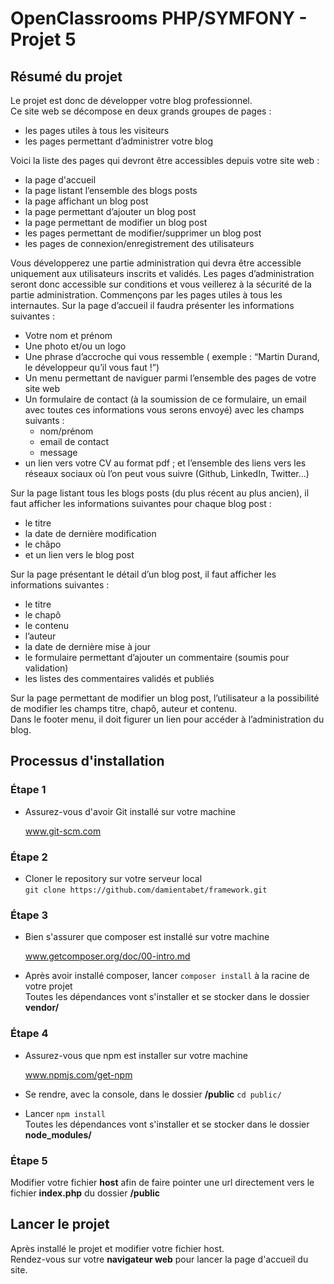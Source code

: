 # OpenClassrooms PHP/SYMFONY - Projet 5
## Résumé du projet
Le projet est donc de développer votre blog professionnel.  
Ce site web se décompose en deux grands groupes de pages :  
-   les pages utiles à tous les visiteurs  
-   les pages permettant d’administrer votre blog  

Voici la liste des pages qui devront être accessibles depuis votre site web :  
-   la page d'accueil  
-   la page listant l’ensemble des blogs posts  
-   la page affichant un blog post  
-   la page permettant d’ajouter un blog post  
-   la page permettant de modifier un blog post  
-   les pages permettant de modifier/supprimer un blog post  
-   les pages de connexion/enregistrement des utilisateurs  

Vous développerez une partie administration qui devra être accessible uniquement aux utilisateurs inscrits et validés.
Les pages d’administration seront donc accessible sur conditions et vous veillerez à la sécurité de la partie administration.
Commençons par les pages utiles à tous les internautes.
Sur la page d’accueil il faudra présenter les informations suivantes :  
-   Votre nom et prénom  
-   Une photo et/ou un logo  
-   Une phrase d’accroche qui vous ressemble ( exemple : “Martin Durand, le développeur qu’il vous faut !”)  
-   Un menu permettant de naviguer parmi l’ensemble des pages de votre site web  
-   Un formulaire de contact (à la soumission de ce formulaire, un email avec toutes ces informations vous serons envoyé) avec les champs suivants :  
    -   nom/prénom  
    -   email de contact  
    -   message  
-   un lien vers votre CV au format pdf ; et l’ensemble des liens vers les réseaux sociaux où l’on peut vous suivre (Github, LinkedIn, Twitter…)   

Sur la page listant tous les blogs posts (du plus récent au plus ancien), il faut afficher les informations suivantes pour chaque blog post :  
-   le titre  
-   la date de dernière modification  
-   le châpo  
-   et un lien vers le blog post  

Sur la page présentant le détail d’un blog post, il faut afficher les informations suivantes :  
-   le titre  
-   le chapô  
-   le contenu  
-   l’auteur  
-   la date de dernière mise à jour  
-   le formulaire permettant d’ajouter un commentaire (soumis pour validation)  
-   les listes des commentaires validés et publiés  

Sur la page permettant de modifier un blog post, l’utilisateur a la possibilité de modifier les champs titre, chapô, auteur et contenu.  
Dans le footer menu, il doit figurer un lien pour accéder à l’administration du blog.  
## Processus d'installation
### Étape 1
-   Assurez-vous d'avoir Git installé sur votre machine  

    www.git-scm.com  
### Étape 2
-   Cloner le repository sur votre serveur local  
``git clone https://github.com/damientabet/framework.git``  
### Étape 3
-   Bien s'assurer que composer est installé sur votre machine  
  
    www.getcomposer.org/doc/00-intro.md  
-   Après avoir installé composer, lancer ``composer install`` à la racine de votre projet  
Toutes les dépendances vont s'installer et se stocker dans le dossier **vendor/**  
### Étape 4
-  Assurez-vous que npm est installer sur votre machine  

    www.npmjs.com/get-npm  
-   Se rendre, avec la console, dans le dossier **/public**  ``cd public/``  
-   Lancer ``npm install``  
Toutes les dépendances vont s'installer et se stocker dans le dossier **node_modules/**  
### Étape 5
Modifier votre fichier **host** afin de faire pointer une url directement vers le fichier **index.php** du dossier **/public**  
## Lancer le projet
Après installé le projet et modifier votre fichier host.  
Rendez-vous sur votre **navigateur web** pour lancer la page d'accueil du site.  
